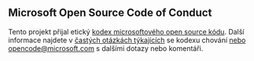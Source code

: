 ## <a name="microsoft-open-source-code-of-conduct"></a>Microsoft Open Source Code of Conduct
Tento projekt přijal etický [kodex microsoftového open source kódu](https://opensource.microsoft.com/codeofconduct/).
Další informace najdete v [častých otázkách týkajících](https://opensource.microsoft.com/codeofconduct/faq/) se kodexu chování [nebo](mailto:opencode@microsoft.com) opencode@microsoft.com s dalšími dotazy nebo komentáři.